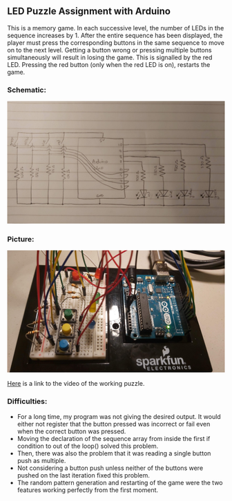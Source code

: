 ## LED Puzzle Assignment with Arduino

This is a memory game. In each successive level, the number of LEDs in the sequence increases by 1. After the entire sequence has been displayed, the player must press the corresponding buttons in the same sequence to move on to the next level. Getting a button wrong or pressing multiple buttons simultaneously will result in losing the game. This is signalled by the red LED. Pressing the red button (only when the red LED is on), restarts the game.

### **Schematic:**

![](schematic.png)

### **Picture:**

![](picture.png)

[Here](https://youtu.be/Gd0upyBDh3w) is a link to the video of the working puzzle.

### **Difficulties:**
- For a long time, my program was not giving the desired output. It would either not register that the button pressed was incorrect or fail even when the correct button was pressed.
- Moving the declaration of the sequence array from inside the first if condition to out of the loop() solved this problem.
- Then, there was also the problem that it was reading a single button push as multiple.
- Not considering a button push unless neither of the buttons were pushed on the last iteration fixed this problem.
- The random pattern generation and restarting of the game were the two features working perfectly from the first moment.
